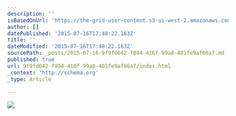 ```yaml
---
description: ''
isBasedOnUrl: 'https://the-grid-user-content.s3-us-west-2.amazonaws.com/cab03dea-6628-4e92-8c1f-bc6842059f37.JPG'
author: []
datePublished: '2015-07-16T17:48:22.163Z'
title: ''
dateModified: '2015-07-16T17:48:22.163Z'
sourcePath: _posts/2015-07-16-9f9fd642-f894-416f-99a8-401fe9af66a7.md
published: true
url: 9f9fd642-f894-416f-99a8-401fe9af66a7/index.html
_context: 'http://schema.org'
_type: Article

---
```

![](https://the-grid-user-content.s3-us-west-2.amazonaws.com/cab03dea-6628-4e92-8c1f-bc6842059f37.JPG)